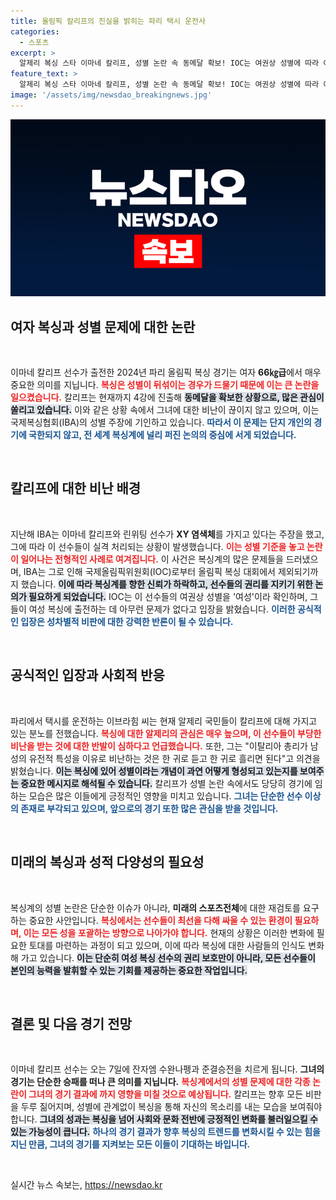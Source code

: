 ```yaml
---
title: 올림픽 칼리프의 진실을 밝히는 파리 택시 운전사
categories:
  - 스포츠
excerpt: >
  알제리 복싱 스타 이마네 칼리프, 성별 논란 속 동메달 확보! IOC는 여권상 성별에 따라 여성 출전에 문제없다고 밝혀. 이브라힘 택시 기사, 부당한 공격 이제 그만! 반론! 칼리프의 다음 경기는 7일, 이목 집중!
feature_text: >
  알제리 복싱 스타 이마네 칼리프, 성별 논란 속 동메달 확보! IOC는 여권상 성별에 따라 여성 출전에 문제없다고 밝혀. 이브라힘 택시 기사, 부당한 공격 이제 그만! 반론! 칼리프의 다음 경기는 7일, 이목 집중!
image: '/assets/img/newsdao_breakingnews.jpg'
---
```


<p><img src="/assets/img/newsdao_breakingnews.jpg" alt="firstkoreanews 속보" /></p>

<h2 data-ke-size="size26">여자 복싱과 성별 문제에 대한 논란</h2>

<p data-ke-size="size16">&nbsp;</p>

<p>이마네 칼리프 선수가 출전한 2024년 파리 올림픽 복싱 경기는 여자 <b>66㎏급</b>에서 매우 중요한 의미를 지닙니다. <b><span style="color: #ee2323;">복싱은 성별이 뒤섞이는 경우가 드물기 때문에 이는 큰 논란을 일으켰습니다.</span></b> 칼리프는 현재까지 4강에 진출해 <b><span style="background-color: #21538527;">동메달을 확보한 상황으로, 많은 관심이 쏠리고 있습니다.</span></b> 이와 같은 상황 속에서 그녀에 대한 비난이 끊이지 않고 있으며, 이는 국제복싱협회(IBA)의 성별 주장에 기인하고 있습니다. <b><span style="color: #1a5490;">따라서 이 문제는 단지 개인의 경기에 국한되지 않고, 전 세계 복싱계에 널리 퍼진 논의의 중심에 서게 되었습니다.</span></b></p>

<p data-ke-size="size16">&nbsp;</p>

<h2 data-ke-size="size26">칼리프에 대한 비난 배경</h2>

<p data-ke-size="size16">&nbsp;</p>

<p>지난해 IBA는 이마네 칼리프와 린위팅 선수가 <b>XY 염색체</b>를 가지고 있다는 주장을 했고, 그에 따라 이 선수들이 실격 처리되는 상황이 발생했습니다. <b><span style="color: #ee2323;">이는 성별 기준을 놓고 논란이 일어나는 전형적인 사례로 여겨집니다.</span></b> 이 사건은 복싱계의 많은 문제들을 드러냈으며, IBA는 그로 인해 국제올림픽위원회(IOC)로부터 올림픽 복싱 대회에서 제외되기까지 했습니다. <b><span style="background-color: #21538527;">이에 따라 복싱계를 향한 신뢰가 하락하고, 선수들의 권리를 지키기 위한 논의가 필요하게 되었습니다.</span></b> IOC는 이 선수들의 여권상 성별을 '여성'이라 확인하며, 그들이 여성 복싱에 출전하는 데 아무런 문제가 없다고 입장을 밝혔습니다. <b><span style="color: #1a5490;">이러한 공식적인 입장은 성차별적 비판에 대한 강력한 반론이 될 수 있습니다.</span></b></p>

<p data-ke-size="size16">&nbsp;</p>

<h2 data-ke-size="size26">공식적인 입장과 사회적 반응</h2>

<p data-ke-size="size16">&nbsp;</p>

<p>파리에서 택시를 운전하는 이브라힘 씨는 현재 알제리 국민들이 칼리프에 대해 가지고 있는 분노를 전했습니다. <b><span style="color: #ee2323;">복싱에 대한 알제리의 관심은 매우 높으며, 이 선수들이 부당한 비난을 받는 것에 대한 반발이 심하다고 언급했습니다.</span></b> 또한, 그는 "이탈리아 총리가 남성의 유전적 특성을 이유로 비난하는 것은 한 귀로 듣고 한 귀로 흘리면 된다"고 의견을 밝혔습니다. <b><span style="background-color: #21538527;">이는 복싱에 있어 성별이라는 개념이 과연 어떻게 형성되고 있는지를 보여주는 중요한 메시지로 해석될 수 있습니다.</span></b> 칼리프가 성별 논란 속에서도 당당히 경기에 임하는 모습은 많은 이들에게 긍정적인 영향을 미치고 있습니다. <b><span style="color: #1a5490;">그녀는 단순한 선수 이상의 존재로 부각되고 있으며, 앞으로의 경기 또한 많은 관심을 받을 것입니다.</span></b></p>

<p data-ke-size="size16">&nbsp;</p>

<h2 data-ke-size="size26">미래의 복싱과 성적 다양성의 필요성</h2>

<p data-ke-size="size16">&nbsp;</p>

<p>복싱계의 성별 논란은 단순한 이슈가 아니라, <b>미래의 스포츠전체</b>에 대한 재검토를 요구하는 중요한 사안입니다. <b><span style="color: #ee2323;">복싱에서는 선수들이 최선을 다해 싸울 수 있는 환경이 필요하며, 이는 모든 성을 포괄하는 방향으로 나아가야 합니다.</span></b> 현재의 상황은 이러한 변화에 필요한 토대를 마련하는 과정이 되고 있으며, 이에 따라 복싱에 대한 사람들의 인식도 변화해 가고 있습니다. <b><span style="background-color: #21538527;">이는 단순히 여성 복싱 선수의 권리 보호만이 아니라, 모든 선수들이 본인의 능력을 발휘할 수 있는 기회를 제공하는 중요한 작업입니다.</span></b> </p>

<p data-ke-size="size16">&nbsp;</p>

<h2 data-ke-size="size26">결론 및 다음 경기 전망</h2>

<p data-ke-size="size16">&nbsp;</p>

<p>이마네 칼리프 선수는 오는 7일에 잔자엠 수완나펭과 준결승전을 치르게 됩니다. <b>그녀의 경기는 단순한 승패를 떠나 큰 의미를 지닙니다.</b> <b><span style="color: #ee2323;">복싱계에서의 성별 문제에 대한 각종 논란이 그녀의 경기 결과에 까지 영향을 미칠 것으로 예상됩니다.</span></b> 칼리프는 향후 모든 비판을 두루 짊어지며, 성별에 관계없이 복싱을 통해 자신의 목소리를 내는 모습을 보여줘야 합니다. <b><span style="background-color: #21538527;">그녀의 성과는 복싱을 넘어 사회와 문화 전반에 긍정적인 변화를 불러일으킬 수 있는 가능성이 큽니다.</span></b> <b><span style="color: #1a5490;">하나의 경기 결과가 향후 복싱의 트렌드를 변화시킬 수 있는 힘을 지닌 만큼, 그녀의 경기를 지켜보는 모든 이들이 기대하는 바입니다.</span></b></p>

<p data-ke-size="size16">&nbsp;</p>
실시간 뉴스 속보는, <a href="https://newsdao.kr" rel="dofollow">https://newsdao.kr</a>



